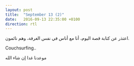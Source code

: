 ```yaml
---
layout: post
title:  "September 13 (2)"
date:   2016-09-13 22:35:00 +0100
direction: rtl
---
```


اعتذر عن كتابة قصة اليوم، أنا مع أناس في نفس الغرفة، وهم نائمون.

Couchsurfing..

موعدنا غدا إن شاء الله